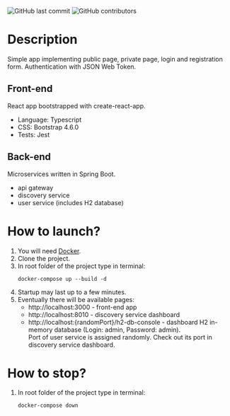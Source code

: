 ![GitHub last commit](https://img.shields.io/github/last-commit/gzacharski/simple-app-react-spring-jwt)
![GitHub contributors](https://img.shields.io/github/contributors/gzacharski/simple-app-react-spring-jwt)

# Description
Simple app implementing public page, private page, login and registration form. Authentication with JSON Web Token.

## Front-end
React app bootstrapped with create-react-app.
* Language: Typescript
* CSS: Bootstrap 4.6.0
* Tests: Jest

## Back-end
Microservices written in Spring Boot.
* api gateway
* discovery service
* user service (includes H2 database)

# How to launch?
1. You will need [Docker](https://www.docker.com/).
1. Clone the project.
1. In root folder of the project type in terminal:
    ```shell script
    docker-compose up --build -d
    ```
1. Startup may last up to a few minutes.
1. Eventually there will be available pages:
    * http://localhost:3000 - front-end app
    * http://localhost:8010 - discovery service dashboard
    * http://localhost:{randomPort}/h2-db-console - dashboard H2 in-memory database (Login: admin, Password: admin). \
    Port of user service is assigned randomly. Check out its port in discovery service dashboard. 

# How to stop?
1. In root folder of the project type in terminal:
    ```shell script
    docker-compose down
    ```